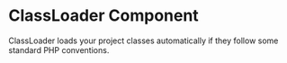 ClassLoader Component
=====================

ClassLoader loads your project classes automatically if they follow some
standard PHP conventions.
